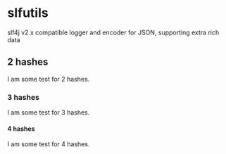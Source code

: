 # slfutils
slf4j v2.x compatible logger and encoder for JSON, supporting extra rich data 

## 2 hashes

I am some test for 2 hashes.

### 3 hashes

I am some test for 3 hashes.

#### 4 hashes

I am some test for 4 hashes.